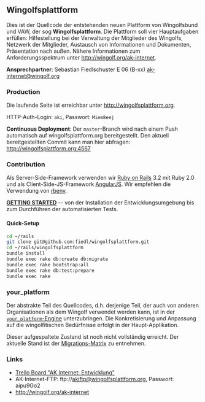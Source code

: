 ## Wingolfsplattform
 
Dies ist der Quellcode der entstehenden neuen Plattform von Wingolfsbund und VAW, der sog **Wingolfsplattform**. Die Plattform soll vier Hauptaufgaben erfüllen: Hilfestellung bei der Verwaltung der Mitglieder des Wingolfs, Netzwerk der Mitglieder, Austausch von Informationen und Dokumenten, Präsentation nach außen. 
Nähere Informationen zum Anforderungsspektrum unter http://wingolf.org/ak-internet.

**Ansprechpartner**:
Sebastian Fiedlschuster  E 06  (B-xx)
<ak-internet@wingolf.org>


### Production

Die laufende Seite ist erreichbar unter http://wingolfsplattform.org.

HTTP-Auth-Login: `aki`, Passwort: `Miem8eej`

**Continuous Deployment**: Der `master`-Branch wird nach einem Push automatisch auf wingolfsplattform.org bereitgestellt.
Den aktuell bereitgestellten Commit kann man hier abfragen: http://wingolfsplattform.org:4567


### Contribution

Als Server-Side-Framework verwenden wir [Ruby on Rails](http://rubyonrails.org/) 3.2 mit Ruby 2.0 und als Client-Side-JS-Framework [AngularJS](http://angularjs.org/). Wir empfehlen die Verwendung von [rbenv](https://github.com/sstephenson/rbenv/).

**[GETTING STARTED](https://github.com/fiedl/wingolfsplattform/wiki/Getting-Started)** -- von der Installation der Entwicklungsumgebung bis zum Durchführen der automatisierten Tests.

#### Quick-Setup

```bash
cd ~/rails
git clone git@github.com:fiedl/wingolfsplattform.git
cd ~/rails/wingolfsplattform
bundle install
bundle exec rake db:create db:migrate
bundle exec rake bootstrap:all
bundle exec rake db:test:prepare
bundle exec rake
```

### your_platform

Der abstrakte Teil des Quellcodes, d.h. derjenige Teil, der auch von anderen Organisationen als dem Wingolf verwendet werden kann, ist in der [`your_platform`-Engine](vendor/engines/your_platform) unterzubringen. Die Konkretisierung und Anpassung auf die wingolfitischen Bedürfnisse erfolgt in der Haupt-Applikation. 

Dieser aufgespaltete Zustand ist noch nicht vollständig erreicht. Der aktuelle Stand ist der [Migrations-Matrix](https://docs.google.com/spreadsheet/ccc?key=0ApsXX8JdKfoOdFVOSXdoSWp6MkVxWmVCUXU2U0IteWc&pli=1#gid=0) zu entnehmen.


### Links

* [Trello Board "AK Internet: Entwicklung"](https://trello.com/board/ak-internet-entwicklung/50006d110ad48e941e8496d2)
* AK-Internet-FTP: ftp://akiftp@wingolfsplattform.org, Passwort: aipu9Go2
* http://wingolf.org/ak-internet
